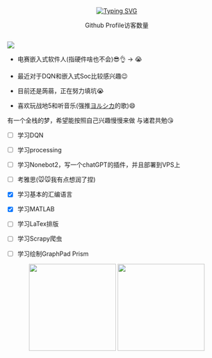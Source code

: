 <div align="center">
    <a href="https://git.io/typing-svg"><img src="https://readme-typing-svg.herokuapp.com?font=Fira+Code&size=40&pause=1000&center=true&vCenter=true&width=870&height=100&lines=%3C+%F0%9F%91%8B%F0%9F%8F%BBHello!+I+am+Edwardssss+%3E" alt="Typing SVG" /></a>
</div>

<div align="center">
    <p>Github Profile访客数量</p>
    <img src=https://profile-counter.glitch.me/Edwardssss/count.svg alt="">
</div>

![](https://raw.githubusercontent.com/Edwardssss/Edwardssss/main/assets/github-contribution-grid-snake.svg)

+ 电赛嵌入式软件人(指硬件啥也不会):sunglasses::ok_hand: $\rightarrow$ :sob:

+ 最近对于DQN和嵌入式Soc比较感兴趣:wink:

+ 目前还是蒟蒻，正在努力填坑:sob:

+ 喜欢玩战地5和听音乐(强推[ヨルシカ](https://music.163.com/#/artist?id=12390232)的歌):smile:

有一个全栈的梦，希望能按照自己兴趣慢慢来做
与诸君共勉:kissing_heart:

- [ ] 学习DQN
- [ ] 学习processing
- [ ] 学习Nonebot2，写一个chatGPT的插件，并且部署到VPS上
- [ ] 考雅思(:mouse::mouse:我有点想润了捏)
- [x] 学习基本的汇编语言
- [x] 学习MATLAB
- [ ] 学习LaTex排版
- [ ] 学习Scrapy爬虫
- [ ] 学习绘制GraphPad Prism


<div align="center">
    <img src="https://github-readme-stats-git-masterrstaa-rickstaa.vercel.app/api?username=Edwardssss&theme=tokyonight&show_icons=true" height="200px">
    <img src="https://github-readme-stats-git-masterrstaa-rickstaa.vercel.app/api/top-langs/?username=Edwardssss&layout=compact&theme=tokyonight" height="200px">
<div>
